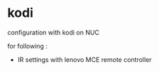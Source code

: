 # kodi
configuration with kodi on NUC

for following : 
- IR settings with lenovo MCE remote controller
